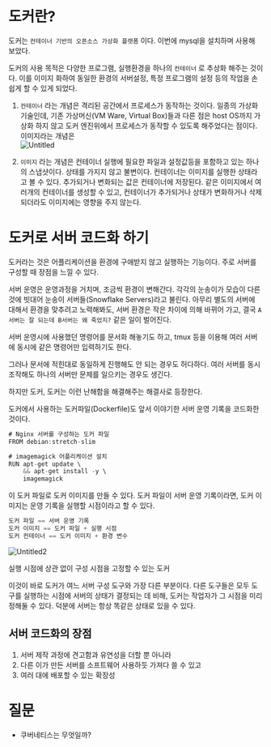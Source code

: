 # 도커란?
도커는 `컨테이너 기반의 오픈소스 가상화 플랫폼` 이다. 이번에 mysql을 설치하며 사용해 보았다.

도커의 사용 목적은 다양한 프로그램, 실행환경을 하나의 `컨테이너` 로 추상화 해주는 것이다. 이를 이미지 화하여 동일한 환경의 서버설정, 특정 프로그램의 설정 등의 작업을 손쉽게 할 수 있게 되었다.  

1. `컨테이너` 라는 개념은 격리된 공간에서 프로세스가 동작하는 것이다. 일종의 가상화 기술인데, 기존 가상머신(VM Ware, Virtual Box)들과 다른 점은 host OS까지 가상화 하지 않고 도커 엔진위에서 프로세스가 동작할 수 있도록 해주었다는 점이다.이미지라는 개념은  
![Untitled](https://user-images.githubusercontent.com/51393021/123351955-42a8bf80-d599-11eb-9a0d-0b078f20c904.png)


2. `이미지` 라는 개념은 컨테이너 실행에 필요한 파일과 설정값등을 포함하고 있는 하나의 스냅샷이다. 상태를 가지지 않고 불변이다. 컨테이너는 이미지를 실행한 상태라고 볼 수 있다. 추가되거나 변화되는 값은 컨테이너에 저장된다. 같은 이미지에서 여러개의 컨테이너를 생성할 수 있고, 컨테이너가 추가되거나 상태가 변화하거나 삭제되더라도 이미지에는 영향을 주지 않는다.

# 도커로 서버 코드화 하기

도커라는 것은 어플리케이션을 환경에 구애받지 않고 실행하는 기능이다. 주로 서버를 구성할 때 장점을 느낄 수 있다.

서버 운영은 운영과정을 거치며, 조금씩 환경이 변해간다. 각각의 눈송이가 모습이 다른 것에 빗대어 눈송이 서버들(Snowflake Servers)라고 불린다. 아무리 별도의 서버에 대해서 환경을 맞추려고 노력해봐도, 서버 환경은 작은 차이에 의해 바뀌어 가고, 결국 `A서버는 잘 되는데 B서버는 왜 죽었지?` 같은 일이 벌어진다.

서버 운영시에 사용했던 명령어를 문서화 해놓기도 하고, tmux 등을 이용해 여러 서버에 동시에 같은 명령어만 입력하기도 한다.

그러나 문서에 적힌대로 동일하게 진행해도 안 되는 경우도 허다하다. 여러 서버를 동시조작해도 하나의 서버만 문제를 일으키는 경우도 생긴다.

하지만 도커, 도커는 이런 난해함을 해결해주는 해결사로 등장한다.

도커에서 사용하는 도커파일(Dockerfile)도 앞서 이야기한 서버 운영 기록을 코드화한 것이다.

```java
# Nginx 서버를 구성하는 도커 파일
FROM debian:stretch-slim

# imagemagick 어플리케이션 설치
RUN apt-get update \
    && apt-get install -y \
    imagemagick
```

이 도커 파일로 도커 이미지를 만들 수 있다. 도커 파일이 서버 운영 기록이라면, 도커 이미지는 운영 기록을 실행할 시점이라고 할 수 있다.

```java
도커 파일 == 서버 운영 기록
도커 이미지 == 도커 파일 + 실행 시점
도커 컨테이너 == 도커 이미지 + 환경 변수
```
![Untitled2](https://user-images.githubusercontent.com/51393021/123351991-581de980-d599-11eb-9d14-1ca227100408.png)

실행 시점에 상관 없이 구성 시점을 고정할 수 있는 도커

이것이 바로 도커가 여느 서버 구성 도구와 가장 다른 부분이다. 다른 도구들은 모두 도구를 실행하는 시점에 서버의 상태가 결정되는 데 비해, 도커는 작업자가 그 시점을 미리 정해둘 수 있다. 덕분에 서버는 항상 똑같은 상태로 있을 수 있다.

## 서버 코드화의 장점

1. 서버 제작 과정에 견고함과 유연성을 더할 뿐 아니라
2. 다른 이가 만든 서버를 소프트웨어 사용하듯 가져다 쓸 수 있고
3. 여러 대에 배포할 수 있는 확장성

# 질문
- 쿠버네티스는 무엇일까?
